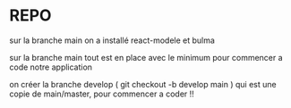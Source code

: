 # REPO

sur la branche main on a installé react-modele et bulma

sur la branche main tout est en place avec le minimum pour commencer a code notre application

on créer la branche develop ( git checkout -b develop main ) qui est une copie de main/master, pour commencer a coder !!
